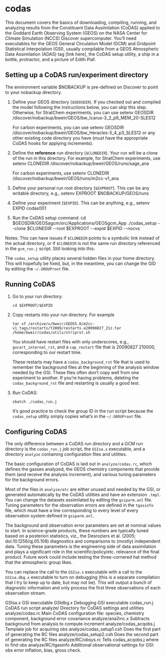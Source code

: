 # codas
This document covers the basics of downloading, compiling, running, and analyzing
results from the Constituent Data Assimilation (CoDAS) applied to the Goddard Earth Observing
System (GEOS) on the NASA Center for Climate Simulation (NCCS) Discover supercomputer. You’ll
need executables for the GEOS General Circulation Model (GCM) and Gridpoint Statistical
Interpolation (GSI), usually compilable from a GEOS Atmospheric Data Assimilation (ADAS)
tag [link here], the CoDAS setup utility, a ship in a bottle, protractor, and a picture
of Edith Piaf.

## Setting up a CoDAS run/experiment directory
The environment variable $NOBACKUP is pre-defined on Discover to point to your nobackup directory.

1. Define your GEOS directory (`$GEOSDIR`). If you checked out and compiled the model
    following the instructions below, you can skip this step. Otherwise, for StratChem
    experiments, you can use
        setenv GEOSDIR /discover/nobackup/bweir/GEOS/bw_Icarus-3_2_p9_MEM_20-SLES12
 
    For carbon experiments, you can use
        setenv GEOSDIR /discover/nobackup/bweir/GEOS/bw_Heracles-5_4_p3_SLES12
    or any other existing code directory you have (must have the appropriate CoDAS hooks for applying increments).

2. Define the **reference** run directory (`$CLONEDIR`). Your run will be a clone of the
    run in this directory. For example, for StratChem experiments, use
        setenv CLONEDIR /discover/nobackup/bweir/GEOS/runs/sage_ana
    
    For carbon experiments, use
        setenv CLONEDIR /discover/nobackup/bweir/GEOS/runs/m2cc-v1_ana

3. Define your personal run root directory (`$EXPROOT`). This can be any writable directory, e.g.,
        setenv EXPROOT $NOBACKUP/GEOS/runs

4. Define your experiment (`$EXPID`). This can be anything, e.g.,
        setenv EXPID codas001

5. Run the CoDAS setup command:
        cd $GEOSDIR/GEOSagcm/src/Applications/GEOSgcm_App
        ./codas_setup --clone $CLONEDIR --root $EXPROOT --expid $EXPID --nocvs

Notes: This can have issues if `$CLONEDIR` points to a symbolic link instead of the actual directory,
or if `$CLONEDIR` is not the same run directory referenced in the `gcm_run.j` script. Still looking into this.

The `codas_setup` utility places several hidden files in your home directory. This will hopefully be fixed,
but, in the meantime, you can change the GID by editing the `~/.GROUProot` file.

## Running CoDAS
1. Go to your run directory:
    ```
    cd $EXPROOT/$EXPID
    ```

2. Copy restarts into your run directory. For example
    ```
    tar xf /archive/u/bweir/GEOS5.0/m2cc-v1_tags/restarts/Y2009/restarts.e20090827_21z.tar
    /home/bweir/codas/utils/striprst.sh
    ```
    You should have restart files with only underscores, e.g., ```gocart_internal_rst```, and a ```cap_restart```
    file that is 20090827 210000, corresponding to our restart time.
        
    These restarts may have a ```codas_background_rst``` file that is used to remember the background files at the beginning of the analysis window needed by the GSI. These files often don’t copy well from one experiment to another. If you’re having problems, deleting the ```codas_background_rst``` file and restarting is usually a good test.
        
3. Run CoDAS:
    ```
    sbatch ./codas_run.j
    ```
    It’s good practice to check the group ID in the run script because the ```codas_setup``` utility simply copies what’s in the ```~/.GROUProot``` file.

## Configuring CoDAS
The only difference between a CoDAS run directory and a GCM run directory is the ```codas_run.j``` job script, the ```GSIsa.x``` executable, and a directory ```analyze``` containing configuration files and utilities.

The basic configuration of CoDAS is laid out in ```analyze/codas.rc```, which defines the gasses analyzed, the GEOS chemistry components that provide them (and receive the analysis increment), and various tuning parameters for the background errors.

Most of the files in ```analyze/etc``` are either unused and needed by the GSI, or generated automatically by the CoDAS utilities and have an extension ```.tmpl```. You can change the datasets assimilated by editing the ```gsiparm.anl``` file. Tuning parameters for the observation errors are defined in the ```tgasinfo``` file, which must have a line corresponding to every level of every observation system defined in ```gsiparm.anl```.

The background and observation error parameters are set at nominal values to start. In science-grade products, these numbers are typically tuned based on a posteriori statistics, viz., the Desroziers et al. (2005; doi:10.1256/qj.05.108) diagnostics and comparisons to (mostly) independent data. Tuning these parameters is the engineering side of data assimilation and plays a significant role in the scientific/policy/etc. relevance of the final product. Future work could include testing the three-cornered hat method that the atmospheric group likes.

You can replace the call to the ```GSIsa.x``` executable with a call to the ```GSIsa.dbg.x``` executable to turn on debugging (this is a separate compilation that I try to keep up to date, but may not be). This will output a bunch of diagnostic information and only process the first three observations of each observation stream.

GSIsa.x
GSI executable
GSIdbg.x
Debugging GSI executable
codas_run.j
CoDAS run script
analyze/
Directory for CoDAS settings and utilities
analyze/codas.rc
Main CoDAS configuration file: species, chemistry component, background error covariance
analyze/ana2inc.x
Subtracts background from analysis to compute increment
analyze/codas_acqobs.j
Template job for acquiring obs
analyze/codas_setup1.csh
Does the first part of generating the RC files
analyze/codas_setup2.csh
Does the second part of generating the RC files
analyze/RC/obsys.rc
Tells codas_acqobs.j where to find obs
analyze/RC/tgasinfo
Additional observational settings for GSI: obs error inflation, bias, gross check.

